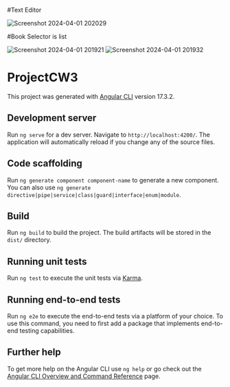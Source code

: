#Text Editor

![Screenshot 2024-04-01 202029](https://github.com/CeriiZedF/projectCW3/assets/60105990/895cf8c1-8731-4a65-93da-f67dd186eae6)

#Book Selector is list

![Screenshot 2024-04-01 201921](https://github.com/CeriiZedF/projectCW3/assets/60105990/99264bf9-6136-4449-9122-39bf7c5bf2ce)
![Screenshot 2024-04-01 201932](https://github.com/CeriiZedF/projectCW3/assets/60105990/121c2717-4dfa-4b10-8721-fa8107c2a41d)



# ProjectCW3

This project was generated with [Angular CLI](https://github.com/angular/angular-cli) version 17.3.2.

## Development server

Run `ng serve` for a dev server. Navigate to `http://localhost:4200/`. The application will automatically reload if you change any of the source files.

## Code scaffolding

Run `ng generate component component-name` to generate a new component. You can also use `ng generate directive|pipe|service|class|guard|interface|enum|module`.

## Build

Run `ng build` to build the project. The build artifacts will be stored in the `dist/` directory.

## Running unit tests

Run `ng test` to execute the unit tests via [Karma](https://karma-runner.github.io).

## Running end-to-end tests

Run `ng e2e` to execute the end-to-end tests via a platform of your choice. To use this command, you need to first add a package that implements end-to-end testing capabilities.

## Further help

To get more help on the Angular CLI use `ng help` or go check out the [Angular CLI Overview and Command Reference](https://angular.io/cli) page.
